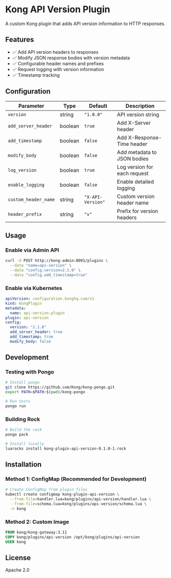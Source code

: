 # Kong API Version Plugin

A custom Kong plugin that adds API version information to HTTP responses.

## Features

- ✅ Add API version headers to responses
- ✅ Modify JSON response bodies with version metadata  
- ✅ Configurable header names and prefixes
- ✅ Request logging with version information
- ✅ Timestamp tracking

## Configuration

| Parameter | Type | Default | Description |
|-----------|------|---------|-------------|
| `version` | string | `"1.0.0"` | API version string |
| `add_server_header` | boolean | `true` | Add X-Server header |
| `add_timestamp` | boolean | `false` | Add X-Response-Time header |
| `modify_body` | boolean | `false` | Add metadata to JSON bodies |
| `log_version` | boolean | `true` | Log version for each request |
| `enable_logging` | boolean | `false` | Enable detailed logging |
| `custom_header_name` | string | `"X-API-Version"` | Custom version header name |
| `header_prefix` | string | `"v"` | Prefix for version headers |

## Usage

### Enable via Admin API
```bash
curl -X POST http://kong-admin:8001/plugins \
  --data "name=api-version" \
  --data "config.version=2.1.0" \
  --data "config.add_timestamp=true"
```

### Enable via Kubernetes
```yaml
apiVersion: configuration.konghq.com/v1
kind: KongPlugin
metadata:
  name: api-version-plugin
plugin: api-version
config:
  version: "2.1.0"
  add_server_header: true
  add_timestamp: true
  modify_body: false
```

## Development

### Testing with Pongo
```bash
# Install pongo
git clone https://github.com/Kong/kong-pongo.git
export PATH=$PATH:$(pwd)/kong-pongo

# Run tests
pongo run
```

### Building Rock
```bash
# Build the rock
pongo pack

# Install locally
luarocks install kong-plugin-api-version-0.1.0-1.rock
```

## Installation

### Method 1: ConfigMap (Recommended for Development)
```bash
# Create ConfigMap from plugin files
kubectl create configmap kong-plugin-api-version \
  --from-file=handler.lua=kong/plugins/api-version/handler.lua \
  --from-file=schema.lua=kong/plugins/api-version/schema.lua \
  -n kong
```

### Method 2: Custom Image
```dockerfile
FROM kong/kong-gateway:3.11
COPY kong/plugins/api-version /opt/kong/plugins/api-version
USER kong
```

## License

Apache 2.0
